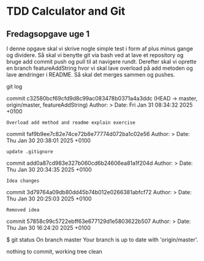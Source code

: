 # TDD Calculator and Git
## Fredagsopgave uge 1
I denne opgave skal vi skrive nogle simple test i form af plus minus gange og dividere. Så skal vi benytte git via bash ved at lave et repository og bruge add commit push og pull til at navigere rundt. Derefter skal vi oprette en branch featureAddString hvor vi skal lave overload på add metoden og lave ændringer i README. Så skal det merges sammen og pushes.

git log

commit c32580bcf69cfd9d8c99ac083478b0371a4a3ddc (HEAD -> master, origin/master, featureAddString)
Author: >
Date:   Fri Jan 31 08:34:32 2025 +0100

    Overload add method and readme explain exercise

commit faf9b9ee7c82e74ce72b8e77774d072ba1c02e56
Author: >
Date:   Thu Jan 30 20:38:01 2025 +0100

    update .gitignore

commit add0a87cd983e327b060cd6b24606ea81a1f204d
Author: >
Date:   Thu Jan 30 20:34:35 2025 +0100

    Idea changes

commit 3d79764a09db80dd45b74b012e0266381abfcf72
Author: >
Date:   Thu Jan 30 20:25:03 2025 +0100

    Removed idea

commit 57858c99c5722ebff63e677129d1e5803622b507
Author: >
Date:   Thu Jan 30 16:24:20 2025 +0100

$ git status
On branch master
Your branch is up to date with 'origin/master'.

nothing to commit, working tree clean



